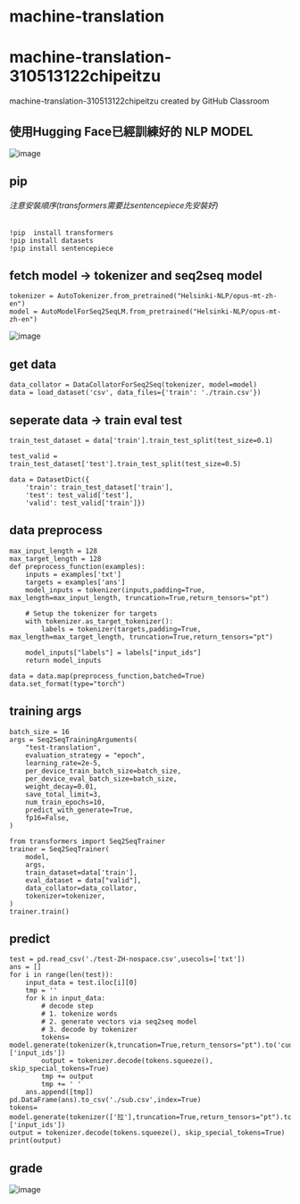 # machine-translation
# machine-translation-310513122chipeitzu
machine-translation-310513122chipeitzu created by GitHub Classroom

## 使用Hugging Face已經訓練好的 NLP MODEL
![image](https://user-images.githubusercontent.com/114553468/212009198-2eb7a422-5c8d-4f7c-a68a-ab34a1ad397b.png)

## pip
###### 注意安裝順序(transformers需要比sentencepiece先安裝好)
```
!pip  install transformers
!pip install datasets
!pip install sentencepiece
```

## fetch model -> tokenizer and seq2seq model
```
tokenizer = AutoTokenizer.from_pretrained("Helsinki-NLP/opus-mt-zh-en")
model = AutoModelForSeq2SeqLM.from_pretrained("Helsinki-NLP/opus-mt-zh-en")
```
![image](https://user-images.githubusercontent.com/114553468/211820343-30f68a63-142f-4384-8b81-297c2fa08cb2.png)

## get data
```
data_collator = DataCollatorForSeq2Seq(tokenizer, model=model)
data = load_dataset('csv', data_files={'train': './train.csv'})
```

## seperate data -> train eval test
```
train_test_dataset = data['train'].train_test_split(test_size=0.1)

test_valid = train_test_dataset['test'].train_test_split(test_size=0.5)

data = DatasetDict({
    'train': train_test_dataset['train'],
    'test': test_valid['test'],
    'valid': test_valid['train']})
```
## data preprocess
```
max_input_length = 128
max_target_length = 128
def preprocess_function(examples):
    inputs = examples['txt']
    targets = examples['ans']
    model_inputs = tokenizer(inputs,padding=True, max_length=max_input_length, truncation=True,return_tensors="pt")

    # Setup the tokenizer for targets
    with tokenizer.as_target_tokenizer():
        labels = tokenizer(targets,padding=True, max_length=max_target_length, truncation=True,return_tensors="pt")

    model_inputs["labels"] = labels["input_ids"]
    return model_inputs

data = data.map(preprocess_function,batched=True)
data.set_format(type="torch")
```
## training args
```
batch_size = 16
args = Seq2SeqTrainingArguments(
    "test-translation",
    evaluation_strategy = "epoch",
    learning_rate=2e-5,
    per_device_train_batch_size=batch_size,
    per_device_eval_batch_size=batch_size,
    weight_decay=0.01,
    save_total_limit=3,
    num_train_epochs=10,
    predict_with_generate=True,
    fp16=False,
)

from transformers import Seq2SeqTrainer
trainer = Seq2SeqTrainer(
    model,
    args,
    train_dataset=data['train'],
    eval_dataset = data["valid"],
    data_collator=data_collator,
    tokenizer=tokenizer,
)
trainer.train()
```
## predict
```
test = pd.read_csv('./test-ZH-nospace.csv',usecols=['txt'])
ans = []
for i in range(len(test)):
    input_data = test.iloc[i][0]
    tmp = ''
    for k in input_data:
        # decode step
        # 1. tokenize words
        # 2. generate vectors via seq2seq model
        # 3. decode by tokenizer
        tokens= model.generate(tokenizer(k,truncation=True,return_tensors="pt").to('cuda')['input_ids'])
        output = tokenizer.decode(tokens.squeeze(), skip_special_tokens=True)
        tmp += output
        tmp += ' '
    ans.append([tmp])
pd.DataFrame(ans).to_csv('./sub.csv',index=True)
tokens= model.generate(tokenizer(['拉'],truncation=True,return_tensors="pt").to('cuda')['input_ids'])
output = tokenizer.decode(tokens.squeeze(), skip_special_tokens=True)
print(output)
```
## grade
![image](https://user-images.githubusercontent.com/114553468/211821380-1030e26b-7e93-474c-8c03-fa352e86cc33.png)
